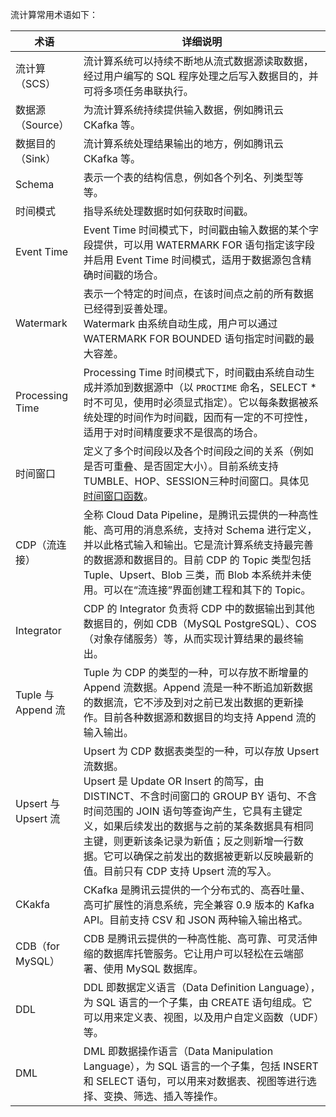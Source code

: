 流计算常用术语如下：

| 术语	| 详细说明 |
| ----- | ----- | 
| 流计算（SCS）|	流计算系统可以持续不断地从流式数据源读取数据，经过用户编写的 SQL 程序处理之后写入数据目的，并可将多项任务串联执行。|
| 数据源（Source）|	为流计算系统持续提供输入数据，例如腾讯云 CKafka 等。|
| 数据目的（Sink）|	流计算系统处理结果输出的地方，例如腾讯云 CKafka 等。|
| Schema	| 表示一个表的结构信息，例如各个列名、列类型等等。|
|时间模式	| 指导系统处理数据时如何获取时间戳。|
| Event Time	| Event Time 时间模式下，时间戳由输入数据的某个字段提供，可以用 WATERMARK FOR 语句指定该字段并启用 Event Time 时间模式，适用于数据源包含精确时间戳的场合。|
| Watermark	| 表示一个特定的时间点，在该时间点之前的所有数据已经得到妥善处理。<br>Watermark 由系统自动生成，用户可以通过 WATERMARK FOR BOUNDED 语句指定时间戳的最大容差。|
| Processing Time	| Processing Time 时间模式下，时间戳由系统自动生成并添加到数据源中（以 `PROCTIME` 命名，SELECT * 时不可见，使用时必须显式指定）。它以每条数据被系统处理的时间作为时间戳，因而有一定的不可控性，适用于对时间精度要求不是很高的场合。|
| 时间窗口	|定义了多个时间段以及各个时间段之间的关系（例如是否可重叠、是否固定大小）。目前系统支持 TUMBLE、HOP、SESSION三种时间窗口。具体见 [时间窗口函数](/document/product/849/18075)。|
| CDP（流连接）|	全称 Cloud Data Pipeline，是腾讯云提供的一种高性能、高可用的消息系统，支持对 Schema 进行定义，并以此格式输入和输出。它是流计算系统支持最完善的数据源和数据目的。目前 CDP 的 Topic 类型包括 Tuple、Upsert、Blob 三类，而 Blob 本系统并未使用。可以在“流连接”界面创建工程和其下的 Topic。|
| Integrator | CDP 的 Integrator 负责将 CDP 中的数据输出到其他数据目的，例如 CDB（MySQL PostgreSQL）、COS（对象存储服务）等，从而实现计算结果的最终输出。|
| Tuple 与 Append 流 | 	Tuple 为 CDP 的类型的一种，可以存放不断增量的 Append 流数据。Append 流是一种不断追加新数据的数据流，它不涉及到对之前已发出数据的更新操作。目前各种数据源和数据目的均支持 Append 流的输入输出。|
| Upsert 与 Upsert 流	| Upsert 为 CDP 数据表类型的一种，可以存放 Upsert 流数据。<br>Upsert 是 Update OR Insert 的简写，由 DISTINCT、不含时间窗口的 GROUP BY 语句、不含时间范围的 JOIN 语句等查询产生，它具有主键定义，如果后续发出的数据与之前的某条数据具有相同主键，则更新该条记录为新值；反之则新增一行数据。它可以确保之前发出的数据被更新以反映最新的值。目前只有 CDP 支持 Upsert 流的写入。|
| CKakfa	| CKafka 是腾讯云提供的一个分布式的、高吞吐量、高可扩展性的消息系统，完全兼容 0.9 版本的 Kafka API。目前支持 CSV 和 JSON 两种输入输出格式。|
| CDB（for MySQL）	| CDB 是腾讯云提供的一种高性能、高可靠、可灵活伸缩的数据库托管服务。它让用户可以轻松在云端部署、使用 MySQL 数据库。|
| DDL	| DDL 即数据定义语言（Data Definition Language），为 SQL 语言的一个子集，由 CREATE 语句组成。它可以用来定义表、视图，以及用户自定义函数（UDF）等。|
| DML |	DML 即数据操作语言（Data Manipulation Language），为 SQL 语言的一个子集，包括 INSERT 和 SELECT 语句，可以用来对数据表、视图等进行选择、变换、筛选、插入等操作。|
